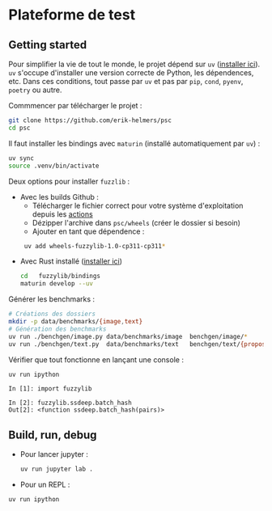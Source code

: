 # Plateforme de test


## Getting started

Pour simplifier la vie de tout le monde, le projet dépend sur `uv` ([installer ici](https://github.com/astral-sh/uv?tab=readme-ov-file#installation)).
`uv` s'occupe d'installer une version correcte de Python, les dépendences, etc. 
Dans ces conditions, tout passe par `uv` et pas par `pip`, `cond`, `pyenv`, `poetry` ou autre.



Commmencer par télécharger le projet : 
``` sh
git clone https://github.com/erik-helmers/psc 
cd psc
```


Il faut installer les bindings avec `maturin` (installé automatiquement par `uv`) : 

``` sh
uv sync
source .venv/bin/activate
```

Deux options pour installer `fuzzlib` : 

- Avec les builds Github : 
    - Télécharger le fichier correct pour votre système d'exploitation depuis les [actions](https://github.com/erik-helmers/psc/actions)
    - Dézipper l'archive dans `psc/wheels` (créer le dossier si besoin)
    - Ajouter en tant que dépendence : 
    ```sh
     uv add wheels-fuzzylib-1.0-cp311-cp311*
    ```
- Avec Rust installé ([installer ici](https://www.rust-lang.org/tools/install))
    ``` sh
    cd   fuzzylib/bindings
    maturin develop --uv 
    ```


Générer les benchmarks : 
``` sh
# Créations des dossiers 
mkdir -p data/benchmarks/{image,text} 
# Génération des benchmarks
uv run ./benchgen/image.py data/benchmarks/image  benchgen/image/*
uv run ./benchgen/text.py  data/benchmarks/text   benchgen/text/{proposition.txt,*}
```

Vérifier que tout fonctionne en lançant une console : 
``` sh
uv run ipython 
```
``` ipython
In [1]: import fuzzylib

In [2]: fuzzylib.ssdeep.batch_hash
Out[2]: <function ssdeep.batch_hash(pairs)>
```

## Build, run, debug

- Pour lancer jupyter : 
    ```sh
    uv run jupyter lab . 
    ```

- Pour un REPL : 

``` sh
uv run ipython
```

